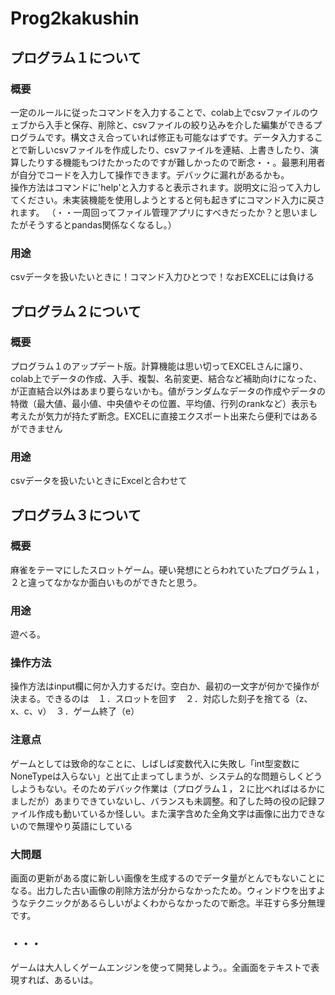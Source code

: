 # Prog2kakushin
## プログラム１について
### 概要
一定のルールに従ったコマンドを入力することで、colab上でcsvファイルのウェブから入手と保存、削除と、csvファイルの絞り込みを介した編集ができるプログラムです。構文さえ合っていれば修正も可能なはずです。データ入力することで新しいcsvファイルを作成したり、csvファイルを連結、上書きしたり、演算したりする機能もつけたかったのですが難しかったので断念・・。最悪利用者が自分でコードを入力して操作できます。デバックに漏れがあるかも。  
操作方法はコマンドに'help'と入力すると表示されます。説明文に沿って入力してください。未実装機能を使用しようとすると何も起きずにコマンド入力に戻されます。
（・・一周回ってファイル管理アプリにすべきだったか？と思いましたがそうするとpandas関係なくなるし。）
### 用途
csvデータを扱いたいときに！コマンド入力ひとつで！なおEXCELには負ける

## プログラム２について
### 概要
プログラム１のアップデート版。計算機能は思い切ってEXCELさんに譲り、colab上でデータの作成、入手、複製、名前変更、結合など補助向けになった、が正直結合以外はあまり要らないかも。値がランダムなデータの作成やデータの特徴（最大値、最小値、中央値やその位置、平均値、行列のrankなど）表示も考えたが気力が持たず断念。EXCELに直接エクスポート出来たら便利ではあるができません
### 用途
csvデータを扱いたいときにExcelと合わせて

## プログラム３について
### 概要
麻雀をテーマにしたスロットゲーム。硬い発想にとらわれていたプログラム１，２と違ってなかなか面白いものができたと思う。
### 用途
遊べる。
### 操作方法 
操作方法はinput欄に何か入力するだけ。空白か、最初の一文字が何かで操作が決まる。できるのは　１．スロットを回す　２．対応した刻子を捨てる（z、x、c、v）　３．ゲーム終了（e）
### 注意点
ゲームとしては致命的なことに、しばしば変数代入に失敗し「int型変数にNoneTypeは入らない」と出て止まってしまうが、システム的な問題らしくどうしようもない。そのためデバック作業は（プログラム１，２に比べればはるかにましだが）あまりできていないし、バランスも未調整。和了した時の役の記録ファイル作成も動いているか怪しい。また漢字含めた全角文字は画像に出力できないので無理やり英語にしている
### 大問題
画面の更新がある度に新しい画像を生成するのでデータ量がとんでもないことになる。出力した古い画像の削除方法が分からなかったため。ウィンドウを出すようなテクニックがあるらしいがよくわからなかったので断念。半荘すら多分無理です。
### ・・・
ゲームは大人しくゲームエンジンを使って開発しよう。。全画面をテキストで表現すれば、あるいは。
